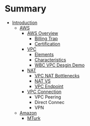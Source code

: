 # Summary

* [Introduction](README.md)
  * [AWS](aws/aws.md)
    * [AWS Overview](aws/overview.md)
      * [Billing Trap](aws/overview/billing-trap.md)
      * [Certification](aws/overview/certification-roadmap.md)
    * [VPC](aws/vpc-amazon-virtual-private-cloud.md)
      * [Elements](aws/vpc-amazon-virtual-private-cloud/elements.md)
      * [Characteristics](aws/vpc-amazon-virtual-private-cloud/characteristics.md)
      * [WBC VPC Desgin Demo](aws/vpc-amazon-virtual-private-cloud/wbc-vpc-desgin-demo.md)
    * [NAT](aws/natgatewaysendpoint.md)
      * [VPC NAT Bottlenecks](aws/natgatewaysendpoint/vpc-nat-bottlenecks.md)
      * [NAT VS](aws/natgatewaysendpoint/nat-vs.md)
      * [VPC Endpoint](aws/natgatewaysendpoint/vpc-endpoint.md)
    * [VPC Connection](aws/vpc-connection.md)
      * VPC Peering
      * Direct Connec
      * VPN
  * [Amazon](amazon/amazon.md)
    * [MTurk ](amazon/mturk.md)

